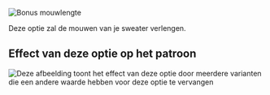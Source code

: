 ![Bonus mouwlengte](sleevelengthbonus.svg)

Deze optie zal de mouwen van je sweater verlengen.

## Effect van deze optie op het patroon

![Deze afbeelding toont het effect van deze optie door meerdere varianten die een andere waarde hebben voor deze optie te vervangen](sven_sleevelengthbonus_sample.svg "Effect van deze optie op het patroon")
